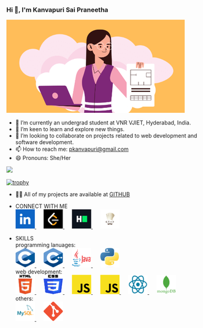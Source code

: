 ### Hi 👋, I'm Kanvapuri Sai Praneetha
![Hello](https://github.com/PKANVAPURI/PKANVAPURI/blob/main/images/icon.png)

- 🔭 I’m currently an undergrad student at VNR VJIET, Hyderabad, India.
- 🌱 I’m keen to learn and explore new things.
- 👯 I’m looking to collaborate on projects related to web development and software development.
- 📫 How to reach me: pkanvapuri@gmail.com  
- 😄 Pronouns: She/Her

  
![](https://komarev.com/ghpvc/?username=PKANVAPURI&color=9361e8)  

[![trophy](https://github-profile-trophy.vercel.app/?username=PKANVAPURI)]([https://github.com/ryo-ma/github-profile-trophy](https://github.com/PKANVAPURI/github-profile-trophy))

- 👨‍💻 All of my projects are available at [GITHUB](https://github.com/PKANVAPURI?tab=repositories)

- CONNECT WITH ME  
  <a href="https://www.linkedin.com/in/sai-praneetha-kanvapuri/">
  <img src="https://github.com/PKANVAPURI/PKANVAPURI/blob/main/images/Linkedin.png" alt="Linkedin logo" width="50" height="50">
  </a>&nbsp;&nbsp;&nbsp;&nbsp;
  <a href="https://leetcode.com/u/kanvapuri_sai_praneetha/">
  <img src="https://github.com/PKANVAPURI/PKANVAPURI/blob/main/images/leetcode.png" alt="Leetcode logo" width="50" height="50">
  </a>&nbsp;&nbsp;&nbsp;&nbsp;
  <a href="https://www.hackerrank.com/profile/pkanvapuri">
  <img src="https://github.com/PKANVAPURI/PKANVAPURI/blob/main/images/hackerrank.png" alt="Hackerrank logo" width="50" height="50">
  </a>&nbsp;&nbsp;&nbsp;&nbsp;
  <a href="https://www.codechef.com/users/praneethak">
  <img src="https://github.com/PKANVAPURI/PKANVAPURI/blob/main/images/codechef.jpeg" alt="Codechef logo" width="50" height="50">
  </a>  
- SKILLS  
  programming lanuages:  
  <a href="https://devdocs.io/c/">
  <img src="https://github.com/PKANVAPURI/PKANVAPURI/blob/main/images/C.png" alt="C Logo" width="50" height="50">
  </a>&nbsp;&nbsp;&nbsp;&nbsp;
  <a href="https://devdocs.io/cpp/">
  <img src="https://github.com/PKANVAPURI/PKANVAPURI/blob/main/images/c%2B%2B.png" alt=" logo" width="50" height="50">
  </a>&nbsp;&nbsp;&nbsp;&nbsp;
  <a href="https://docs.oracle.com/en/java/">
  <img src="https://github.com/PKANVAPURI/PKANVAPURI/blob/main/images/java.png" alt=" logo" width="50" height="50">
  </a>&nbsp;&nbsp;&nbsp;&nbsp;
  <a href="https://docs.python.org/3/">
  <img src="https://github.com/PKANVAPURI/PKANVAPURI/blob/main/images/python.jpeg" alt=" logo" width="50" height="50">
  </a>  
  web development:  
  <a href="https://html.com/">
  <img src="https://github.com/PKANVAPURI/PKANVAPURI/blob/main/images/html.png" alt=" logo" width="50" height="50">
  </a>&nbsp;&nbsp;&nbsp;&nbsp;
  <a href="https://www.w3.org/Style/CSS/Overview.en.html">
  <img src="https://github.com/PKANVAPURI/PKANVAPURI/blob/main/images/css.png" alt=" logo" width="50" height="50">
  </a>&nbsp;&nbsp;&nbsp;&nbsp;
  <a href="https://getbootstrap.com/">
  <img src="https://github.com/PKANVAPURI/PKANVAPURI/blob/main/images/js.png" alt=" logo" width="50" height="50">
  </a>&nbsp;&nbsp;&nbsp;&nbsp;
  <a href="https://devdocs.io/javascript/">
  <img src="https://github.com/PKANVAPURI/PKANVAPURI/blob/main/images/js.png" alt=" logo" width="50" height="50">
  </a>&nbsp;&nbsp;&nbsp;&nbsp;
  <a href="https://react.dev/">
  <img src="https://github.com/PKANVAPURI/PKANVAPURI/blob/main/images/react.png" alt=" logo" width="50" height="50">
  </a>&nbsp;&nbsp;&nbsp;&nbsp;
  <a href="https://www.mongodb.com/">
  <img src="https://github.com/PKANVAPURI/PKANVAPURI/blob/main/images/mongodb.png" alt=" logo" width="50" height="50">
  </a>  
  others:  
  <a href="https://www.mysql.com/">
  <img src="https://github.com/PKANVAPURI/PKANVAPURI/blob/main/images/sql.png" alt=" logo" width="50" height="50">
  </a>&nbsp;&nbsp;&nbsp;&nbsp;
  <a href="https://git-scm.com/">
  <img src="https://github.com/PKANVAPURI/PKANVAPURI/blob/main/images/git.png" alt=" logo" width="50" height="50">
  </a>
  
  
  
  
  
  
  
